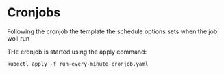 # Cronjobs
Following the cronjob the template the schedule options sets when the job woll run

THe cronjob is started using the apply command:
```
kubectl apply -f run-every-minute-cronjob.yaml
```
